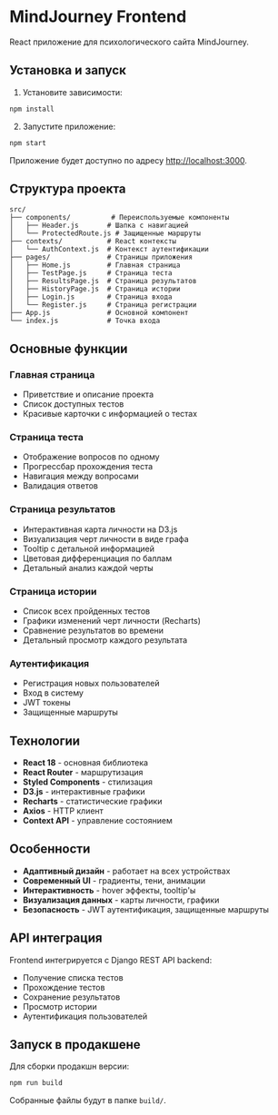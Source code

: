 # MindJourney Frontend

React приложение для психологического сайта MindJourney.

## Установка и запуск

1. Установите зависимости:
```bash
npm install
```

2. Запустите приложение:
```bash
npm start
```

Приложение будет доступно по адресу [http://localhost:3000](http://localhost:3000).

## Структура проекта

```
src/
├── components/          # Переиспользуемые компоненты
│   ├── Header.js       # Шапка с навигацией
│   └── ProtectedRoute.js # Защищенные маршруты
├── contexts/           # React контексты
│   └── AuthContext.js  # Контекст аутентификации
├── pages/              # Страницы приложения
│   ├── Home.js         # Главная страница
│   ├── TestPage.js     # Страница теста
│   ├── ResultsPage.js  # Страница результатов
│   ├── HistoryPage.js  # Страница истории
│   ├── Login.js        # Страница входа
│   └── Register.js     # Страница регистрации
├── App.js              # Основной компонент
└── index.js            # Точка входа
```

## Основные функции

### Главная страница
- Приветствие и описание проекта
- Список доступных тестов
- Красивые карточки с информацией о тестах

### Страница теста
- Отображение вопросов по одному
- Прогрессбар прохождения теста
- Навигация между вопросами
- Валидация ответов

### Страница результатов
- Интерактивная карта личности на D3.js
- Визуализация черт личности в виде графа
- Tooltip с детальной информацией
- Цветовая дифференциация по баллам
- Детальный анализ каждой черты

### Страница истории
- Список всех пройденных тестов
- Графики изменений черт личности (Recharts)
- Сравнение результатов во времени
- Детальный просмотр каждого результата

### Аутентификация
- Регистрация новых пользователей
- Вход в систему
- JWT токены
- Защищенные маршруты

## Технологии

- **React 18** - основная библиотека
- **React Router** - маршрутизация
- **Styled Components** - стилизация
- **D3.js** - интерактивные графики
- **Recharts** - статистические графики
- **Axios** - HTTP клиент
- **Context API** - управление состоянием

## Особенности

- **Адаптивный дизайн** - работает на всех устройствах
- **Современный UI** - градиенты, тени, анимации
- **Интерактивность** - hover эффекты, tooltip'ы
- **Визуализация данных** - карты личности, графики
- **Безопасность** - JWT аутентификация, защищенные маршруты

## API интеграция

Frontend интегрируется с Django REST API backend:
- Получение списка тестов
- Прохождение тестов
- Сохранение результатов
- Просмотр истории
- Аутентификация пользователей

## Запуск в продакшене

Для сборки продакшн версии:
```bash
npm run build
```

Собранные файлы будут в папке `build/`.
